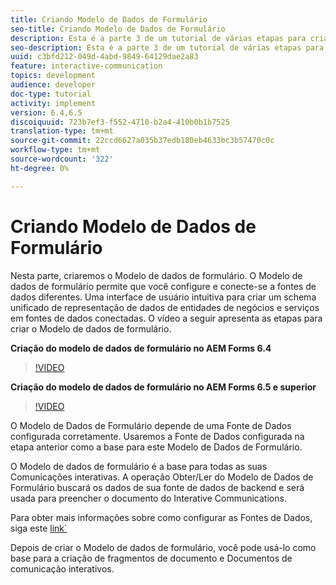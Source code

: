```yaml
---
title: Criando Modelo de Dados de Formulário
seo-title: Criando Modelo de Dados de Formulário
description: Esta é a parte 3 de um tutorial de várias etapas para criar seu primeiro documento de comunicação interativo. Nesta parte, criaremos o Modelo de dados de formulário. O Modelo de Dados de Formulário permite configurar e conectar-se a diferentes fontes de dados.Ele fornece uma interface de usuário intuitiva para criar um schema de representação de dados unificado de entidades de negócios e serviços em fontes de dados conectadas.O vídeo a seguir apresenta as etapas para criar o Modelo de Dados de Formulário.
seo-description: Esta é a parte 3 de um tutorial de várias etapas para criar seu primeiro documento de comunicação interativo. Nesta parte, criaremos o Modelo de dados de formulário. O Modelo de Dados de Formulário permite configurar e conectar-se a fontes de dados diferentes.Ele fornece uma interface de usuário intuitiva para criar um schema de representação de dados unificado de entidades de negócios e serviços em fontes de dados conectadas. O vídeo a seguir apresenta as etapas para criar o Modelo de dados de formulário.
uuid: c3bfd212-049d-4abd-9849-64129dae2a83
feature: interactive-communication
topics: development
audience: developer
doc-type: tutorial
activity: implement
version: 6.4,6.5
discoiquuid: 723b7ef3-f552-4710-b2a4-410b0b1b7525
translation-type: tm+mt
source-git-commit: 22ccd6627a035b37edb180eb4633bc3b57470c0c
workflow-type: tm+mt
source-wordcount: '322'
ht-degree: 0%

---
```



# Criando Modelo de Dados de Formulário

Nesta parte, criaremos o Modelo de dados de formulário. O Modelo de dados de formulário permite que você configure e conecte-se a fontes de dados diferentes. Uma interface de usuário intuitiva para criar um schema unificado de representação de dados de entidades de negócios e serviços em fontes de dados conectadas. O vídeo a seguir apresenta as etapas para criar o Modelo de dados de formulário.

**Criação do modelo de dados de formulário no AEM Forms 6.4**
>[!VIDEO](https://video.tv.adobe.com/v/27763/?quality=9&learn=on)

**Criação do modelo de dados de formulário no AEM Forms 6.5 e superior**
>[!VIDEO](https://video.tv.adobe.com/v/27765?quality=9&learn=on)

O Modelo de Dados de Formulário depende de uma Fonte de Dados configurada corretamente. Usaremos a Fonte de Dados configurada na etapa anterior como a base para este Modelo de Dados de Formulário.

O Modelo de dados de formulário é a base para todas as suas Comunicações interativas. A operação Obter/Ler do Modelo de Dados de Formulário buscará os dados de sua fonte de dados de backend e será usada para preencher o documento do Interative Communications.

Para obter mais informações sobre como configurar as Fontes de Dados, siga este [link`](parttwo.md)

Depois de criar o Modelo de dados de formulário, você pode usá-lo como base para a criação de fragmentos de documento e Documentos de comunicação interativos.
